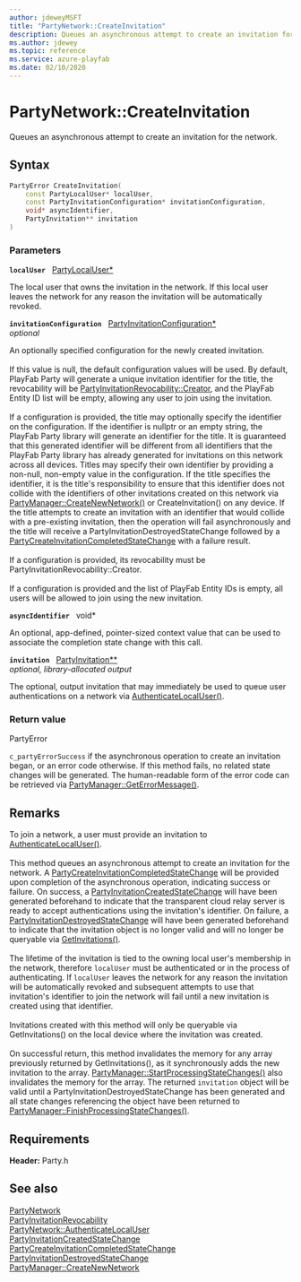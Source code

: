 ```yaml
---
author: jdeweyMSFT
title: "PartyNetwork::CreateInvitation"
description: Queues an asynchronous attempt to create an invitation for the network.
ms.author: jdewey
ms.topic: reference
ms.service: azure-playfab
ms.date: 02/10/2020
---
```


# PartyNetwork::CreateInvitation  

Queues an asynchronous attempt to create an invitation for the network.  

## Syntax  
  
```cpp
PartyError CreateInvitation(  
    const PartyLocalUser* localUser,  
    const PartyInvitationConfiguration* invitationConfiguration,  
    void* asyncIdentifier,  
    PartyInvitation** invitation  
)  
```  
  
### Parameters  
  
**`localUser`** &nbsp; [PartyLocalUser*](../../PartyLocalUser/partylocaluser.md)  
  
The local user that owns the invitation in the network. If this local user leaves the network for any reason the invitation will be automatically revoked.  
  
**`invitationConfiguration`** &nbsp; [PartyInvitationConfiguration*](../../../structs/partyinvitationconfiguration.md)  
*optional*  
  
An optionally specified configuration for the newly created invitation. <br /><br /> If this value is null, the default configuration values will be used. By default, PlayFab Party will generate a unique invitation identifier for the title, the revocability will be [PartyInvitationRevocability::Creator](../../../enums/partyinvitationrevocability.md), and the PlayFab Entity ID list will be empty, allowing any user to join using the invitation.   <br /><br /> If a configuration is provided, the title may optionally specify the identifier on the configuration. If the identifier is nullptr or an empty string, the PlayFab Party library will generate an identifier for the title. It is guaranteed that this generated identifier will be different from all identifiers that the PlayFab Party library has already generated for invitations on this network across all devices. Titles may specify their own identifier by providing a non-null, non-empty value in the configuration. If the title specifies the identifier, it is the title's responsibility to ensure that this identifier does not collide with the identifiers of other invitations created on this network via [PartyManager::CreateNewNetwork()](../../PartyManager/methods/partymanager_createnewnetwork.md) or CreateInvitation() on any device. If the title attempts to create an invitation with an identifier that would collide with a pre-existing invitation, then the operation will fail asynchronously and the title will receive a PartyInvitationDestroyedStateChange followed by a [PartyCreateInvitationCompletedStateChange](../../../structs/partycreateinvitationcompletedstatechange.md) with a failure result.   <br /><br /> If a configuration is provided, its revocability must be PartyInvitationRevocability::Creator.   <br /><br /> If a configuration is provided and the list of PlayFab Entity IDs is empty, all users will be allowed to join using the new invitation.  
  
**`asyncIdentifier`** &nbsp; void*  
  
An optional, app-defined, pointer-sized context value that can be used to associate the completion state change with this call.  
  
**`invitation`** &nbsp; [PartyInvitation**](../../PartyInvitation/partyinvitation.md)  
*optional, library-allocated output*  
  
The optional, output invitation that may immediately be used to queue user authentications on a network via [AuthenticateLocalUser()](partynetwork_authenticatelocaluser.md).  
  
  
### Return value  
PartyError
  
```c_partyErrorSuccess``` if the asynchronous operation to create an invitation began, or an error code otherwise. If this method fails, no related state changes will be generated. The human-readable form of the error code can be retrieved via [PartyManager::GetErrorMessage()](../../PartyManager/methods/partymanager_geterrormessage.md).
  
## Remarks  
  
To join a network, a user must provide an invitation to [AuthenticateLocalUser()](partynetwork_authenticatelocaluser.md). <br /><br /> This method queues an asynchronous attempt to create an invitation for the network. A [PartyCreateInvitationCompletedStateChange](../../../structs/partycreateinvitationcompletedstatechange.md) will be provided upon completion of the asynchronous operation, indicating success or failure. On success, a [PartyInvitationCreatedStateChange](../../../structs/partyinvitationcreatedstatechange.md) will have been generated beforehand to indicate that the transparent cloud relay server is ready to accept authentications using the invitation's identifier. On failure, a [PartyInvitationDestroyedStateChange](../../../structs/partyinvitationdestroyedstatechange.md) will have been generated beforehand to indicate that the invitation object is no longer valid and will no longer be queryable via [GetInvitations()](partynetwork_getinvitations.md).   <br /><br /> The lifetime of the invitation is tied to the owning local user's membership in the network, therefore `localUser` must be authenticated or in the process of authenticating. If `localUser` leaves the network for any reason the invitation will be automatically revoked and subsequent attempts to use that invitation's identifier to join the network will fail until a new invitation is created using that identifier.   <br /><br /> Invitations created with this method will only be queryable via GetInvitations() on the local device where the invitation was created.   <br /><br /> On successful return, this method invalidates the memory for any array previously returned by GetInvitations(), as it synchronously adds the new invitation to the array. [PartyManager::StartProcessingStateChanges()](../../PartyManager/methods/partymanager_startprocessingstatechanges.md) also invalidates the memory for the array. The returned `invitation` object will be valid until a PartyInvitationDestroyedStateChange has been generated and all state changes referencing the object have been returned to [PartyManager::FinishProcessingStateChanges()](../../PartyManager/methods/partymanager_finishprocessingstatechanges.md).
  
## Requirements  
  
**Header:** Party.h
  
## See also  
[PartyNetwork](../partynetwork.md)  
[PartyInvitationRevocability](../../../enums/partyinvitationrevocability.md)  
[PartyNetwork::AuthenticateLocalUser](partynetwork_authenticatelocaluser.md)  
[PartyInvitationCreatedStateChange](../../../structs/partyinvitationcreatedstatechange.md)  
[PartyCreateInvitationCompletedStateChange](../../../structs/partycreateinvitationcompletedstatechange.md)  
[PartyInvitationDestroyedStateChange](../../../structs/partyinvitationdestroyedstatechange.md)  
[PartyManager::CreateNewNetwork](../../PartyManager/methods/partymanager_createnewnetwork.md)
  
  

